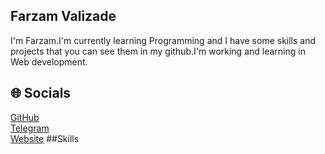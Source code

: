 ## Farzam Valizade
I'm Farzam.I'm currently learning Programming and  I have some skills and projects that you can see them in my github.I'm working and learning in Web development. 

## 🌐 Socials
[GitHub](https://github.com/farzamvalizade)  
[Telegram](https://t.me/Debug_Zone)  
[Website](https://farzamvalizade.github.io)
##Skills


<!---
farzamvalizade/farzamvalizade is a ✨ special ✨ repository because its `README.md` (this file) appears on your GitHub profile.
You can click the Preview link to take a look at your changes.
--->
